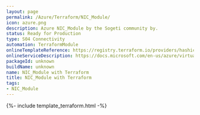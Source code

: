 ```yaml
---
layout: page
permalink: /Azure/Terraform/NIC_Module/
icon: azure.png 
description: Azure NIC_Module by the Sogeti community by.
status: Ready for Production
type: S04 Connectivity
automation: TerraformModule
onlineTemplateReference: https://registry.terraform.io/providers/hashicorp/azurerm/latest/docs/resources/network_interface
onlineServiceDescription: https://docs.microsoft.com/en-us/azure/virtual-network/virtual-network-network-interface
packageId: unknown
buildName: unknown
name: NIC_Module with Terraform
title: NIC_Module with Terraform
tags:
- NIC_Module
---
```


{%- include template_terraform.html -%}